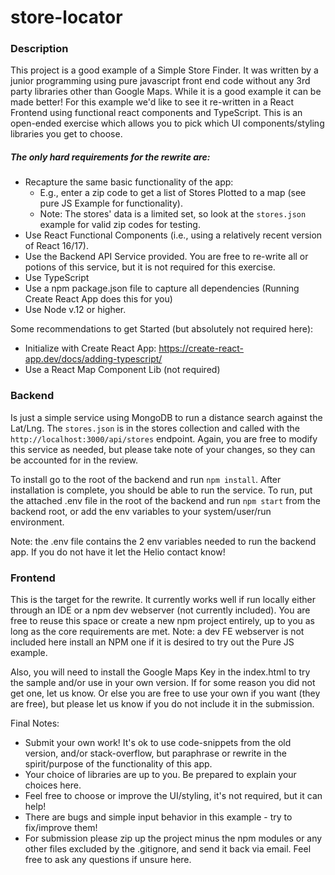 # store-locator

### Description

This project is a good example of a Simple Store Finder. It was written by a junior programming using pure javascript
front end code without any 3rd party libraries other than Google Maps. While it is a good example it can be made
better! For this example we'd like to see it re-written in a React Frontend using functional react components
and TypeScript. This is an open-ended exercise which allows you to pick which UI components/styling libraries you get
to choose. 

##### The only hard requirements for the rewrite are:

- Recapture the same basic functionality of the app:
    - E.g., enter a zip code to get a list of Stores Plotted to a map (see pure JS Example for functionality).
    - Note: The stores' data is a limited set, so look at the `stores.json` example for valid zip codes for testing.
- Use React Functional Components (i.e., using a relatively recent version of React 16/17).
- Use the Backend API Service provided. You are free to re-write all or potions of this service, but it is not required
for this exercise.
- Use TypeScript
- Use a npm package.json file to capture all dependencies (Running Create React App does this for you)
- Use Node v.12 or higher.

Some recommendations to get Started (but absolutely not required here):
- Initialize with Create React App: https://create-react-app.dev/docs/adding-typescript/
- Use a React Map Component Lib (not required)

### Backend
Is just a simple service using MongoDB to run a distance search against the Lat/Lng. The `stores.json` is in the stores
collection and called with the `http://localhost:3000/api/stores` endpoint. Again, you are free to modify this service
as needed, but please take note of your changes, so they can be accounted for in the review.

To install go to the root of the backend and run `npm install`. After installation is complete, you should be able to
run the service.
To run, put the attached .env file in the root of the backend and run `npm start` from the backend root, or add the
env variables to your system/user/run environment.

Note: the .env file contains the 2 env variables needed to run the backend app. If you do not have it let the Helio
contact know!

### Frontend
This is the target for the rewrite. It currently works well if run locally either through an IDE or a npm dev webserver
(not currently included). You are free to reuse this space or create a new npm project entirely, up to you as long as
the core requirements are met. Note: a dev FE webserver is not included here install an NPM one if it is desired to try
out the Pure JS example.

Also, you will need to install the Google Maps Key in the index.html to try the sample and/or use in your own version. 
If for some reason you did not get one, let us know. Or else you are free to use your own if you want (they are free), 
but please let us know if you do not include it in the submission.

Final Notes:

- Submit your own work! It's ok to use code-snippets from the old version, and/or stack-overflow, but paraphrase or 
rewrite in the spirit/purpose of the functionality of this app.
- Your choice of libraries are up to you. Be prepared to explain your choices here.
- Feel free to choose or improve the UI/styling, it's not required, but it can help!
- There are bugs and simple input behavior in this example - try to fix/improve them!
- For submission please zip up the project minus the npm modules or any other files excluded by the .gitignore, 
  and send it back via email. Feel free to ask any questions if unsure here.
